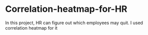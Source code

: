 # Correlation-heatmap-for-HR
In this project, HR can figure out which employees may quit. I used correlation heatmap for it
